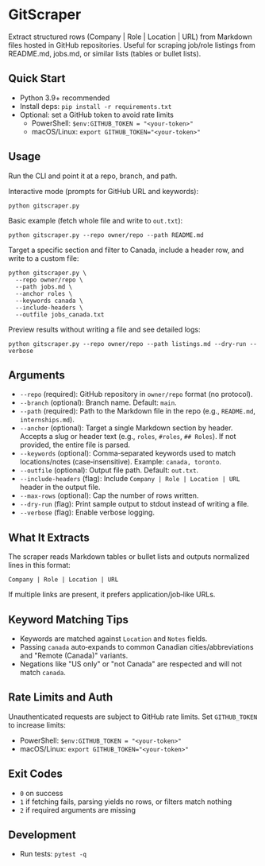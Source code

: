 # GitScraper

Extract structured rows (Company | Role | Location | URL) from Markdown files hosted in GitHub repositories. Useful for scraping job/role listings from README.md, jobs.md, or similar lists (tables or bullet lists).

## Quick Start

- Python 3.9+ recommended
- Install deps: `pip install -r requirements.txt`
- Optional: set a GitHub token to avoid rate limits
  - PowerShell: `$env:GITHUB_TOKEN = "<your-token>"`
  - macOS/Linux: `export GITHUB_TOKEN="<your-token>"`

## Usage

Run the CLI and point it at a repo, branch, and path.

Interactive mode (prompts for GitHub URL and keywords):

```
python gitscraper.py
```

Basic example (fetch whole file and write to `out.txt`):

```
python gitscraper.py --repo owner/repo --path README.md
```

Target a specific section and filter to Canada, include a header row, and write to a custom file:

```
python gitscraper.py \
  --repo owner/repo \
  --path jobs.md \
  --anchor roles \
  --keywords canada \
  --include-headers \
  --outfile jobs_canada.txt
```

Preview results without writing a file and see detailed logs:

```
python gitscraper.py --repo owner/repo --path listings.md --dry-run --verbose
```

## Arguments

- `--repo` (required): GitHub repository in `owner/repo` format (no protocol).
- `--branch` (optional): Branch name. Default: `main`.
- `--path` (required): Path to the Markdown file in the repo (e.g., `README.md`, `internships.md`).
- `--anchor` (optional): Target a single Markdown section by header. Accepts a slug or header text (e.g., `roles`, `#roles`, `## Roles`). If not provided, the entire file is parsed.
- `--keywords` (optional): Comma‑separated keywords used to match locations/notes (case‑insensitive). Example: `canada, toronto`.
- `--outfile` (optional): Output file path. Default: `out.txt`.
- `--include-headers` (flag): Include `Company | Role | Location | URL` header in the output file.
- `--max-rows` (optional): Cap the number of rows written.
- `--dry-run` (flag): Print sample output to stdout instead of writing a file.
- `--verbose` (flag): Enable verbose logging.

## What It Extracts

The scraper reads Markdown tables or bullet lists and outputs normalized lines in this format:

```
Company | Role | Location | URL
```

If multiple links are present, it prefers application/job‑like URLs.

## Keyword Matching Tips

- Keywords are matched against `Location` and `Notes` fields.
- Passing `canada` auto‑expands to common Canadian cities/abbreviations and "Remote (Canada)" variants.
- Negations like "US only" or "not Canada" are respected and will not match `canada`.

## Rate Limits and Auth

Unauthenticated requests are subject to GitHub rate limits. Set `GITHUB_TOKEN` to increase limits:

- PowerShell: `$env:GITHUB_TOKEN = "<your-token>"`
- macOS/Linux: `export GITHUB_TOKEN="<your-token>"`

## Exit Codes

- `0` on success
- `1` if fetching fails, parsing yields no rows, or filters match nothing
- `2` if required arguments are missing

## Development

- Run tests: `pytest -q`
